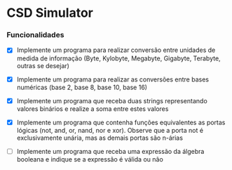 # CSD Simulator

### Funcionalidades
- [x] Implemente um programa para realizar conversão entre unidades de medida de informação (Byte, Kylobyte, Megabyte, Gigabyte, Terabyte, outras se desejar)

- [x] Implemente um programa para realizar as conversões entre bases numéricas (base 2, base 8, base 10, base 16)

- [x] Implemente um programa que receba duas strings representando valores binários e realize a soma entre estes valores

- [x] Implemente um programa que contenha funções equivalentes as portas lógicas (not, and, or, nand, nor e xor). Observe que a porta not é exclusivamente unária, mas as demais portas são n-árias

- [ ] Implemente um programa que receba uma expressão da álgebra booleana e indique se a expressão é válida ou não

